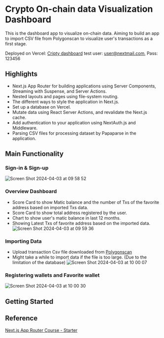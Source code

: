 # Crypto On-chain data Visualization Dashboard

This is the dashboard app to visualize on-chain data.
Aiming to build an app to import CSV file from Polygonscan to visualize user's transactions as a first stage.

Deployed on Vercel: [Cripty dashboard](https://crypto-dashboard-coral.vercel.app/)
test user: user@nextmail.com, Pass: 123456

## Highlights
- Next.js App Router for building applications using Server Components, Streaming with Suspense, and Server Actions.
- Nested layouts and pages using file-system routing.
- The different ways to style the application in Next.js.
- Set up a database on Vercel.
- Mutate data using React Server Actions, and revalidate the Next.js cache.
- Add authentication to your application using NextAuth.js and Middleware.
- Parsing CSV files for processing dataset by Papaparse in the application.


## Main Functionality
### Sign-in & Sign-up
![Screen Shot 2024-04-03 at 09 58 52](https://github.com/ShinShin801/crypto-dashboard/assets/59970261/bb8f4a43-0c2b-4e28-8e3c-d02d0a9e36b6)



### Overview Dashboard
- Score Card to show Matic balance and the number of Txs of the favorite address based on imported Txs data.
- Score Card to show total address registered by the user.
- Chart to show user's matic balance in last 12 months.
- Showing Latest Txs of favorite address based on the imported data.
![Screen Shot 2024-04-03 at 09 59 36](https://github.com/ShinShin801/crypto-dashboard/assets/59970261/200676cd-8866-40f1-9ba6-fc3a1ff9fa67)



### Importing Data
- Upload transaction Csv file downloaded from [Polygonscan](https://polygonscan.com/)
- Might take a while to import data if the file is too large. (Due to the limitation of the database)
![Screen Shot 2024-04-03 at 10 00 07](https://github.com/ShinShin801/crypto-dashboard/assets/59970261/9dad0a3d-78d2-4657-a0ec-4378f4ee5594)



### Registering wallets and Favorite wallet
![Screen Shot 2024-04-03 at 10 00 30](https://github.com/ShinShin801/crypto-dashboard/assets/59970261/ba4be1b4-9c0b-49a8-856f-851f0e49b758)




## Getting Started



## Reference

[Next.js App Router Course - Starter](https://nextjs.org/learn)
